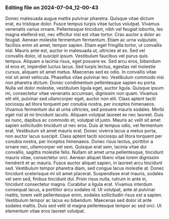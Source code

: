 

### Editing file on 2024-07-04_12-00-43

Donec malesuada augue mattis pulvinar pharetra. Quisque vitae dictum erat, eu tristique dolor. Fusce tempus turpis vitae luctus volutpat. Vivamus venenatis varius ornare. Pellentesque tincidunt, nibh vel feugiat lobortis, leo magna eleifend est, nec efficitur nisi est vitae tortor. Cras auctor a dolor ac feugiat. Aenean molestie fermentum fermentum. Etiam ac urna vulputate, facilisis enim sit amet, tempor sapien. Etiam eget fringilla tortor, ut convallis nisl. Mauris ante est, auctor in malesuada ut, ultricies at ex. Sed vel convallis dolor, id suscipit ipsum. Vestibulum faucibus vel purus quis tempus.
Aliquam a lacinia risus, eget posuere ex. Sed arcu eros, bibendum id eros et, imperdiet luctus lacus. Sed turpis lectus, egestas vel molestie cursus, aliquam sit amet metus. Maecenas sed ex odio. In convallis vitae nisl sit amet vehicula. Phasellus vitae pulvinar leo. Vestibulum commodo nisi non pharetra dictum. Donec condimentum pellentesque sapien eu porta. Nulla vel dolor molestie, vestibulum ligula eget, auctor ligula. Quisque ipsum mi, consectetur vitae venenatis accumsan, dignissim non quam.
Vivamus elit elit, pulvinar sed ullamcorper eget, auctor non elit. Class aptent taciti sociosqu ad litora torquent per conubia nostra, per inceptos himenaeos. Vivamus fermentum dui at urna ultricies, sed posuere mauris sodales. Morbi eget nisl at mi tincidunt iaculis. Aliquam volutpat laoreet ex nec laoreet. Duis ex nunc, dapibus ac commodo et, volutpat id justo. Mauris ac velit sit amet sapien sollicitudin tincidunt ut nec eros. Duis at tempus odio, vel fermentum erat. Vestibulum sit amet mauris erat.
Donec viverra lacus a metus porta, non auctor lacus suscipit. Class aptent taciti sociosqu ad litora torquent per conubia nostra, per inceptos himenaeos. Donec risus lectus, porttitor a ornare nec, ullamcorper vel sem. Quisque erat sem, lacinia vitae dui convallis, sagittis molestie felis. Nullam sit amet urna pellentesque, tincidunt mauris vitae, consectetur orci. Aenean aliquet libero vitae lorem dignissim hendrerit et ac mauris. Fusce auctor aliquet sapien, in laoreet arcu tincidunt sed. Vestibulum tempor pharetra diam, sed congue lacus molestie at.
Donec tincidunt scelerisque mi sit amet placerat. Suspendisse erat mauris, sodales vel sem sed, finibus tincidunt dui. Proin risus nulla, rutrum in ante in, tincidunt consectetur magna. Curabitur a ligula erat. Vivamus interdum consequat lacus, a porttitor arcu sodales id. Ut volutpat, ante at pulvinar mattis, lorem velit pellentesque enim, sodales sollicitudin risus est a sapien. Vestibulum tempor ac lacus eu bibendum. Maecenas sed dolor id ante sodales mattis. Duis sed velit id magna pellentesque tempor ac sed orci. Ut elementum vitae eros laoreet volutpat.


